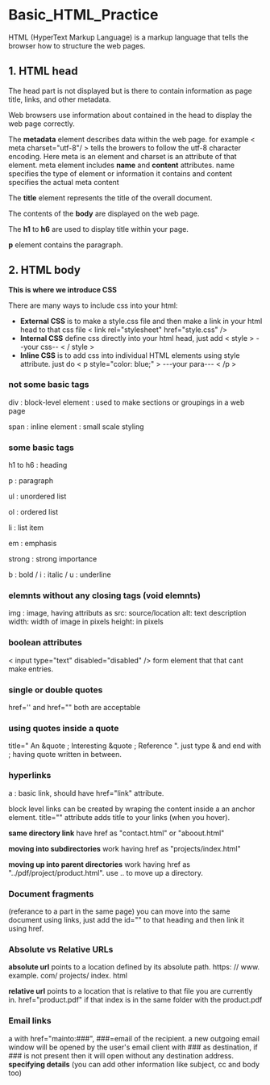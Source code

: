 # Basic_HTML_Practice


HTML (HyperText Markup Language) is a markup language that tells the browser how to structure the web pages.

## 1. HTML head

The head part is not displayed but is there to contain information as page title, links, and other metadata.

Web browsers use information about contained in the head to display the web page correctly.

The **metadata** element describes data within the web page. for example < meta charset="utf-8"/ > tells the browers to follow the utf-8 character encoding.
Here meta is an element and charset is an attribute of that element. meta element includes **name** and **content** attributes. name specifies the type of element or information it contains and content specifies the actual meta content

The **title** element represents the title of the overall document.

The contents of the **body** are displayed on the web page. 

The **h1** to **h6** are used to display title within your page.

**p** element contains the paragraph.

## 2. HTML body

**This is where we introduce CSS**

There are many ways to include css into your html:
- **External CSS** is to make a style.css file and then make a link in your html head to that css file
< link rel="stylesheet" href="style.css" />
- **Internal CSS** define css directly into your html head, just add < style > --your css-- < / style >
- **Inline CSS** is to add css into individual HTML elements using style attribute. just do < p style="color: blue;" > ---your para--- < /p >

### not some basic tags

div : block-level element : used to make sections or groupings in a web page

span : inline element : small scale styling 

### some basic tags 

h1 to h6 : heading

p : paragraph

ul : unordered list

ol : ordered list 

li : list item

em : emphasis

strong : strong importance

b : bold / i : italic / u : underline 

### elemnts without any closing tags (void elemnts) 

img : image, having attributs as src: source/location alt: text description width: width of image in pixels height: in pixels 

### boolean attributes 

< input type="text" disabled="disabled" />  form element that that cant make entries.

### single or double quotes

href='' and href="" both are acceptable

### using quotes inside a quote

title=" An &quote ; Interesting &quote ; Reference ". just type & and end with ; having quote written in between.

### hyperlinks

a : basic link, should have href="link" attribute.

block level links can be created by wraping the content inside a an anchor element.
title="" attribute adds title to your links (when you hover).

**same directory link** have href as "contact.html" or "aboout.html"

**moving into subdirectories** work having href as "projects/index.html"

**moving up into parent directories** work having href as "../pdf/project/product.html".
use .. to move up a directory.

### Document fragments

(referance to a part in the same page)
you can move into the same document using links, just add the id="" to that heading and then link it using href. 

### Absolute vs Relative URLs

**absolute url**  points to a location defined by its absolute path. https: // www. example. com/ projects/ index. html

**relative url** points to a location that is relative to that file you are currently in. href="product.pdf" if that index is in the same folder with the product.pdf 

### Email links

a with href="mainto:###", ###=email of the recipient. a new outgoing email window will be opened by the user's email client with ### as destination, if ### is not present then it will open without any destination address. **specifying details** (you can add other information like subject, cc and body too)

